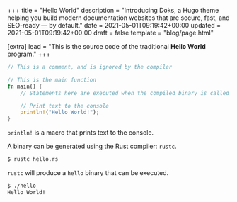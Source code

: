 +++
title = "Hello World"
description = "Introducing Doks, a Hugo theme helping you build modern documentation websites that are secure, fast, and SEO-ready — by default."
date = 2021-05-01T09:19:42+00:00
updated = 2021-05-01T09:19:42+00:00
draft = false
template = "blog/page.html"

[extra]
lead = "This is the source code of the traditional <b>Hello World</b> program."
+++

```rust
// This is a comment, and is ignored by the compiler

// This is the main function
fn main() {
    // Statements here are executed when the compiled binary is called

    // Print text to the console
    println!("Hello World!");
}
```

`println!` is a macro that prints text to the console.

A binary can be generated using the Rust compiler: `rustc`.

```bash
$ rustc hello.rs
```

`rustc` will produce a `hello` binary that can be executed.

```bash
$ ./hello
Hello World!
```

